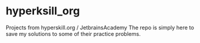 # hyperksill_org
Projects from hyperskill.org / JetbrainsAcademy
The repo is simply here to save my solutions to some of their practice problems.
